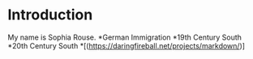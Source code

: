 # Introduction
My name is Sophia Rouse.
*German Immigration
*19th Century South 
*20th Century South
*[(https://daringfireball.net/projects/markdown/)]
